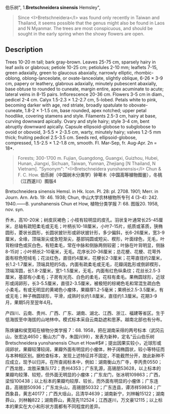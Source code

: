 伯乐树",
1.**Bretschneidera sinensis** Hemsley",

> Since &lt;I&gt;Bretschneidera&lt;/I&gt; was found only recently in Taiwan and Thailand, it seems possible that the genus might also be found in Laos and N Myanmar. The trees are most conspicuous, and should be sought in the early spring when the showy flowers are open.

## Description
Trees 10-20 m tall; bark gray-brown. Leaves 25-75 cm, sparsely hairy in leaf axils or glabrous; petiole 10-25 cm; petiolules 2-10 mm; leaflets 7-15, green adaxially, green to glaucous abaxially, narrowly elliptic, rhombic-oblong, oblong-lanceolate, or ovate-lanceolate, slightly oblique, 6-26 × 3-9 cm, papery or leathery, glabrous adaxially, minutely pubescent abaxially, base obtuse to rounded to cuneate, margin entire, apex acuminate to acute; lateral veins in 8-15 pairs. Inflorescence 20-36 cm. Flowers 3-5 cm in diam., pedicel 2-4 cm. Calyx 1.5-2.3 × 1.2-2.7 cm, 5-lobed. Petals white to pink, becoming darker with age, red striate, broadly spatulate to obovate-cuneate, 1.8-2 × 1-1.5 cm, base rounded, apex notched; upper petal hoodlike, covering stamens and style. Filaments 2.5-3 cm, hairy at base, curving downward apically. Ovary and style hairy; style 3-4 cm, bent abruptly downward apically. Capsule ellipsoid-globose to subglobose to ovoid or obovoid, 3-5.5 × 2-3.5 cm, warty, minutely hairy; valves 1.2-5 mm thick; fruiting pedicel 2.5-3.5 cm. Seeds red, ellipsoid-globose, compressed, 1.5-2.5 × 1.2-1.8 cm, smooth. Fl. Mar-Sep, fr. Aug-Apr. 2n = 18*.

> Forests; 300-1700 m. Fujian, Guangdong, Guangxi, Guizhou, Hubei, Hunan, Jiangxi, Sichuan, Taiwan, Yunnan, Zhejiang [N Thailand, N Vietnam].
  "Synonym": "&lt;I&gt;Bretschneidera yunshanensis&lt;/I&gt; Chun &amp; F. C. How.
**伯乐树（中国树木分类学）钟萼木（中国高等植物图鉴），冬桃（江西遂川）图版4**

Bretschneidera sinensis Hemsl. in Hk. Icon. Pl. 28: pl. 2708. 1901; Merr. in Journ. Arn. Arb. 19: 46. 1938; Chun, 中山大学农林植物所专刊 4 (3-4): 242. 1940.——B. yunshanensis Chun et How, 植物分类学报 7: 68. 图版20. 1958, nov. syn.

乔木，高10-20米；树皮灰褐色；小枝有较明显的皮孔。羽状复叶通常长25-45厘米，总轴有疏短柔毛或无毛；叶柄长10-18厘米，小叶7-15片，纸质或革质，狭椭圆形，菱状长圆形，长圆状披针形或卵状披针形，多少偏斜，长6-26厘米，宽3-9厘米，全缘，顶端渐尖或急短渐尖，基部钝圆或短尖、楔形，叶面绿色，无毛，叶背粉绿色或灰白色，有短柔毛，常在中脉和侧脉两侧较密；叶脉在叶背明显，侧脉8-15对；小叶柄长2-10毫米，无毛。花序长20-36厘米；总花梗、花梗、花萼外面有棕色短绒毛；花淡红色，直径约4厘米，花梗长2-3厘米；花萼直径约2厘米，长1.2-1.7厘米，顶端具短的5齿，内面有疏柔毛或无毛，花瓣阔匙形或倒卵楔形，顶端浑圆，长1.8-2厘米，宽1-1.5厘米，无毛，内面有红色纵条纹；花丝长2.5-3厘米，基部有小柔毛；子房有光亮、白色的柔毛，花柱有柔毛。果椭圆球形，近球形或阔卵形，长3-5.5厘米，直径2-3.5厘米，被极短的棕褐色毛和常混生疏白色小柔毛，有或无明显的黄褐色小瘤体，果瓣厚1.2-5毫米；果柄长2.5-3.5厘米，有或无毛；种子椭圆球形，平滑，成熟时长约1.8厘米，直径约1.3厘米。花期3-9月，果期5月至翌年4月。

产四川、云南、贵州、广西、广东、湖南、湖北、江西、浙江、福建等省区。生于低海拔至中海拔的山地林中。模式标本采自云南勐遮和思茅。越南北部也有分布。

陈焕镛和侯宽昭在植物分类学报 7：68. 1958，把在湖南采得的两号标本（武冈云山，张宏达4650；衡山方广寺，朱国兴99），发表为新种，定名“云山伯乐树Bretschneidera yunshanensis Chun et How#$#；提出因果实较小，近球形或阔卵状，果瓣较薄较阔，果瓣外面有明显的小瘤体，种子阔椭圆状，较小等特征而与本种相区别。据检查标本，发现上述特征并不固定，不能截然分开，故此新种不应成立，现予以归并。在所查阅标本中，例如：湖南衡山方广寺，李丙贵0550；广西龙胜，龙胜采集队172；贵州4353；广东乳源，高锡朋53628，以上标本的果瓣均较薄、较短，但外面无明显的小瘤体；广东龙门，张冰明109863；广西，梁恒100438；以上标本的果瓣均较厚、较长，而外面有明显的小瘤体；广东连县，高锡朋50936；广东龙头山，高锡朋50332；广东连县，谭沛祥59834；广西象县，黄志40177；广西大瑶山，吕清华4639；湖南新宁，刘林翰15122；湖南莽山，刘林翰822；湖南莽山，黄茂先112524；江西遂川，万文豪12115；以上标本的果实在大小和形状方面都有不同程度的差异。
